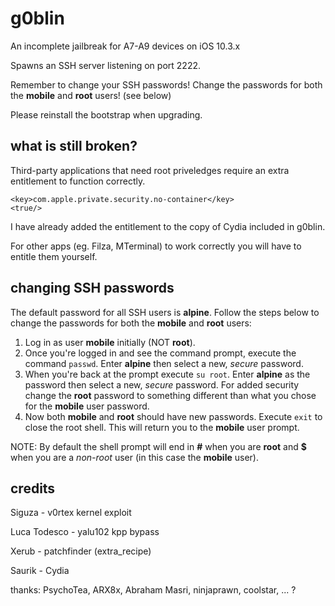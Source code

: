 # g0blin

An incomplete jailbreak for A7-A9 devices on iOS 10.3.x

Spawns an SSH server listening on port 2222.

Remember to change your SSH passwords! Change the passwords for both the **mobile** and **root** users! (see below)

Please reinstall the bootstrap when upgrading.


## what is still broken?

Third-party applications that need root priveledges require an extra entitlement to function correctly.

````
<key>com.apple.private.security.no-container</key>
<true/>
````

I have already added the entitlement to the copy of Cydia included in g0blin.

For other apps (eg. Filza, MTerminal) to work correctly you will have to entitle them yourself.

## changing SSH passwords

The default password for all SSH users is **alpine**. Follow the steps below to change the passwords for both the **mobile** and **root** users:

1. Log in as user **mobile** initially (NOT **root**).
2. Once you're logged in and see the command prompt, execute the command `passwd`. Enter **alpine** then select a new, *secure* password.
3. When you're back at the prompt execute `su root`. Enter **alpine** as the password then select a new, *secure* password. For added security change the **root** password to something different than what you chose for the **mobile** user password.
4. Now both **mobile** and **root** should have new passwords. Execute `exit` to close the root shell. This will return you to the **mobile** user prompt.

NOTE: By default the shell prompt will end in **#** when you are **root** and **$** when you are a *non-root* user (in this case the **mobile** user).

## credits

Siguza - v0rtex kernel exploit

Luca Todesco - yalu102 kpp bypass

Xerub - patchfinder (extra_recipe)

Saurik - Cydia

thanks: PsychoTea, ARX8x, Abraham Masri, ninjaprawn, coolstar, ... ?
